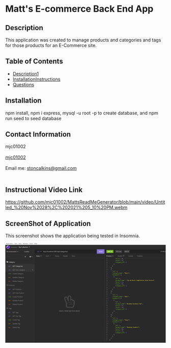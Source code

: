 # Matt's E-commerce Back End App
    

## Description
This application was created to manage products and categories and tags for those products for an E-Commerce site. 

## Table of Contents
- [Description1](#description)
- [InstallationInstructions](#installation)
- [Questions](#questions)

## Installation
npm install,  npm i express, mysql -u root -p to create database, and npm run seed to seed database 

## Contact Information
mjc01002<br />
<br />
[mjc01002](https://github.com/mjc01002)<br />
<br />
Email me: stoncalkins@gmail.com<br /><br />

## Instructional Video Link
https://github.com/mjc01002/MattsReadMeGenerator/blob/main/video/Untitled_%20Nov%2028%2C%202021%205_10%20PM.webm

## ScreenShot of Application
This screenshot shows the application being tested in Insomnia.

![Image of Website](https://github.com/mjc01002/MattsBackEndE-Commerce/blob/main/assets/screenshot.PNG?raw=true)
